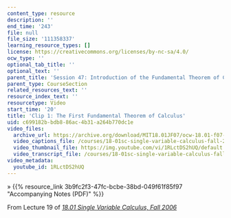 ```yaml
---
content_type: resource
description: ''
end_time: '243'
file: null
file_size: '111358337'
learning_resource_types: []
license: https://creativecommons.org/licenses/by-nc-sa/4.0/
ocw_type: ''
optional_tab_title: ''
optional_text: ''
parent_title: 'Session 47: Introduction of the Fundamental Theorem of Calculus'
parent_type: CourseSection
related_resources_text: ''
resource_index_text: ''
resourcetype: Video
start_time: '20'
title: 'Clip 1: The First Fundamental Theorem of Calculus'
uid: c699182b-bdb8-86ac-4b31-a264b770dc1e
video_files:
  archive_url: https://archive.org/download/MIT18.01JF07/ocw-18.01-f07-lec19_300k.mp4
  video_captions_file: /courses/18-01sc-single-variable-calculus-fall-2010/3a49337f09a6530c838e8cfa94314251_1RLctDS2hUQ.vtt
  video_thumbnail_file: https://img.youtube.com/vi/1RLctDS2hUQ/default.jpg
  video_transcript_file: /courses/18-01sc-single-variable-calculus-fall-2010/c566b89ef510b8b8ec70644221fd9708_1RLctDS2hUQ.pdf
video_metadata:
  youtube_id: 1RLctDS2hUQ
---
```


» {{% resource_link 3b9fc2f3-47fc-bcbe-38bd-049f61f85f97 "Accompanying Notes (PDF)" %}}

From Lecture 19 of [_18.01 Single Variable Calculus, Fall 2006_](/courses/18-01-single-variable-calculus-fall-2006/video_galleries/video-lectures)

